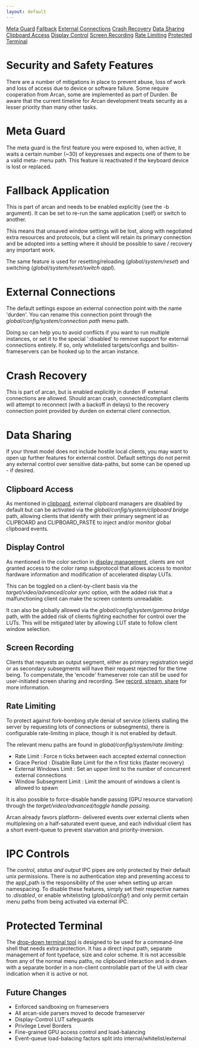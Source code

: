 ```yaml
---
layout: default
---
```

[Meta Guard](#metaguard) [Fallback](#fallback) [External Connections](#extcon)
[Crash Recovery](#crashrec) [Data Sharing](#datashare)
[Clipboard Access](#clipboard) [Display Control](#dispctrl)
[Screen Recording](#screenrec) [Rate Limiting](#ratelimit)
[Protected Terminal](#protterm)

# Security and Safety Features
There are a number of mitigations in place to prevent abuse, loss of work and
loss of access due to device or software failure. Some require cooperation from
Arcan, some are implemented as part of Durden. Be aware that the current
timeline for Arcan development treats security as a lesser priority than many
other tasks.

# Meta Guard <a name="metaguard"/>
The meta guard is the first feature you were exposed to, when active, it waits
a certain number (~30) of keypresses and expects one of them to be a valid
meta- menu path. This feature is reactivated if the keyboard device is lost or
replaced.

# Fallback Application <a name="fallback"/>
This is part of arcan and needs to be enabled explicitly (see the -b argument).
It can be set to re-run the same application (:self) or switch to another.

This means that unsaved window settings will be lost, along with negotiated
extra resources and protocols, but a client will retain its primary connection
and be adopted into a setting where it should be possible to save / recovery
any important work.

The same feature is used for resetting/reloading (<i>global/system/reset</i>)
and switching (<i>global/system/reset/switch appl</i>).

# External Connections <a name="extcon"/>
The default settings expose an external connection point with the name 'durden'.
You can rename this connection point through the
<i>global/config/system/connection path</i> menu path.

Doing so can help you to avoid conflicts if you want to run multiple instances,
or set it to the special ':disabled' to remove support for external connections
entirely. If so, only whitelisted targets/configs and builtin- frameservers can
be hooked up to the arcan instance.

# Crash Recovery <a name="crashrec"/>
This is part of arcan, but is enabled explicitly in durden IF external
connections are allowed. Should arcan crash, connected/compliant clients will
attempt to reconnect (with a backoff in delays) to the recovery connection
point provided by durden on external client connection.

# Data Sharing <a name="datashare"/>
If your threat model does not include hostile local clients, you may want to
open up further features for external control. Default settings do not permit
any external control over sensitive data-paths, but some can be opened up -
if desired.

## Clipboard Access <a name="clipboard"/>
As mentioned in [clipboard](clipboard), external clipboard
managers are disabled by default but can be activated via the
<i>global/config/system/clipboard bridge</i> path, allowing clients that
identify with their primary segment id as CLIPBOARD and CLIPBOARD\_PASTE to
inject and/or monitor global clipboard events.

## Display Control <a name="dispctrl"/>
As mentioned in the color section in [display management](display), clients
are not granted access to the color ramp subprotocol that allows access to
monitor hardware information and modification of accelerated display LUTs.

This can be toggled on a client-by-client basis via the
<i>target/video/advanced/color sync</i> option, with the added risk that a
malfunctioning client can make the screen contents unreadable.

It can also be globally allowed via the
<i>global/config/system/gamma bridge</i> path, with the added risk of clients
fighting eachother for control over the LUTs. This will be mitigated later by
allowing LUT state to follow client window selection.

## Screen Recording <a name="screenrec"/>
Clients that requests an output segment, either as primary registration segid
or as secondary subsegments will have their request rejected for the time
being. To compenstate, the 'encode' frameserver role can still be used for
user-initiated screen sharing and recording. See [record, stream,
share](recstr) for more information.

## Rate Limiting <a name="ratelimit"/>
To protect against fork-bombing style denial of service (clients stalling the
server by requesting lots of connections or subsegments), there is configurable
rate-limiting in place, though it is not enabled by default.

The relevant menu paths are found in <i>global/config/system/rate limiting</i>:

 - Rate Limit : Force n ticks between each accepted external connection
 - Grace Period : Disable Rate Limit for the n first ticks (faster recovery)
 - External Windows Limit : Set an upper limit
   to the number of concurrent external connections
 - Window Subsegment Limit : Limit the amount of windows
   a client is allowed to spawn

It is also possible to force-disable handle passing (GPU resource starvation)
through the <i>target/video/advanced/toggle handle passing</i>.

Arcan already favors platform- delivered events over external clients when
multiplexing on a half-saturated event queue, and each individual client has
a short event-queue to prevent starvation and priority-inversion.

# IPC Controls <a name="ipc"/>
The <i>control, status and output</i> IPC pipes are only protected by their
default unix permissions. There is no authentication step and preventing access
to the appl\_path is the responsibility of the user when setting up arcan
namespacing. To disable these features, simply set their respective names to
<i>:disabled</i>, or enable whitelisting (<i>global/config/</i>) and only permit certain
menu paths from being activated via external IPC.

# Protected Terminal <a name="protterm"/>
The [drop-down terminal tool](tools) is designed to be used for a command-line
shell that needs extra protection. It has a direct input path, separate
management of font typeface, size and color scheme. It is not accessible from
any of the normal menu paths, no clipboard interaction and is drawn with a
separate border in a non-client controllable part of the UI with clear
indication when it is active or not.

## Future Changes
- Enforced sandboxing on frameservers
- All arcan-side parsers moved to decode frameserver
- Display-Control LUT safeguards
- Privilege Level Borders
- Fine-grained GPU access control and load-balancing
- Event-queue load-balacing factors split into internal/whitelist/external
